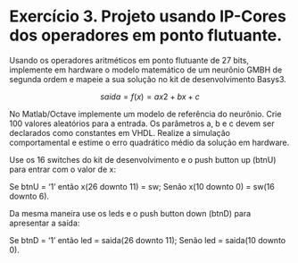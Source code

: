 # Exercício 3. Projeto usando IP-Cores dos operadores em ponto flutuante.
Usando os operadores aritméticos em ponto flutuante de 27 bits, implemente em hardware o modelo matemático de um neurônio GMBH de segunda ordem e mapeie a sua solução no kit de desenvolvimento Basys3.

$$saida = f(x) = ax2 + bx + c$$

No Matlab/Octave implemente um modelo de referência do neurônio. Crie 100 valores aleatórios para a entrada. Os parâmetros a, b e c devem ser declarados como constantes em VHDL. Realize a simulação comportamental e estime o erro quadrático médio da solução em hardware.

Use os 16 switches do kit de desenvolvimento e o push button up (btnU) para entrar com o valor de x:

Se btnU = ‘1’ então x(26 downto 11) = sw; Senão x(10 downto 0) = sw(16 downto 6).

Da mesma maneira use os leds e o push button down (btnD) para apresentar a saída:

Se btnD = ‘1’ então led = saida(26 downto 11); Senão led = saida(10 downto 0).